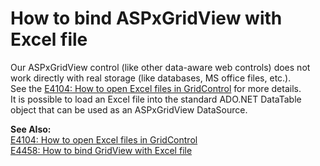 # How to bind ASPxGridView with Excel file


<p>Our ASPxGridView control (like other data-aware web controls) does not work directly with real storage (like databases, MS office files, etc.).<br />
See the <a href="https://www.devexpress.com/Support/Center/p/E4104">E4104: How to open Excel files in GridControl</a> for more details.<br />
It is possible to load an Excel file into the standard ADO.NET DataTable object that can be used as an ASPxGridView DataSource.</p><p><strong>See Also:</strong><br />
<a href="https://www.devexpress.com/Support/Center/p/E4104">E4104: How to open Excel files in GridControl</a><br />
<a href="https://www.devexpress.com/Support/Center/p/E4458">E4458: How to bind GridView with Excel file</a></p>

<br/>


